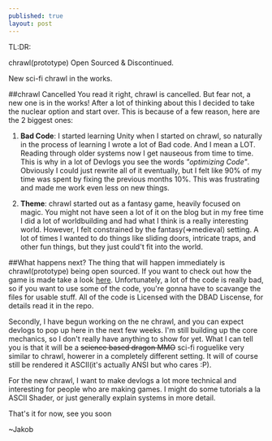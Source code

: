 ```yaml
---
published: true
layout: post
---
```



TL:DR:

chrawl(prototype) Open Sourced & Discontinued.

New sci-fi chrawl in the works.


<!--excerpt-->


##chrawl Cancelled
You read it right, chrawl is cancelled. But fear not, a new one is in the works! After a lot of thinking about this I decided to take the nuclear option and start over. This is because of a few reason, here are the 2 biggest ones:

1. **Bad Code**: I started learning Unity when I started on chrawl, so naturally in the process of learning I wrote a lot of Bad code. And I mean a LOT. Reading through older systems now I get nauseous from time to time. This is why in a lot of Devlogs you see the words *"optimizing Code"*. Obviously I could just rewrite all of it eventually, but I felt like 90% of my time was spent by fixing the previous months 10%. This was frustrating and made me work even less on new things. 

2. **Theme**: chrawl started out as a fantasy game, heavily focused on magic. You might not have seen a lot of it on the blog but in my free time I did a lot of worldbuilding and had what I think is a really interesting world. However, I felt constrained by the fantasy(=>medieval) setting. A lot of times I wanted to do things like sliding doors, intricate traps, and other fun things, but they just could't fit into the world.


##What happens next?
The thing that will happen immediately is chrawl(prototype) being open sourced. If you want to check out how the game is made take a look [here](https://github.com/PentaHelix/chrawl). Unfortunately, a lot of the code is really bad, so if you want to use some of the code, you're gonna have to scavange the files for usable stuff. All of the code is Licensed with the DBAD Liscense, for details read it in the repo. 

Secondly, I have begun working on the ne chrawl, and you can expect devlogs to pop up here in the next few weeks. I'm still building up the core mechanics, so I don't really have anything to show for yet. What I can tell you is that it will be a ~~science based dragon MMO~~ sci-fi roguelike very similar to chrawl, howerer in a completely different setting. It will of course still be rendered it ASCII(it's actually ANSI but who cares :P).

For the new chrawl, I want to make devlogs a lot more technical and interesting for people who are making games. I might do some tutorials a la ASCII Shader, or just generally explain systems in more detail. 

That's it for now, see you soon

~Jakob
